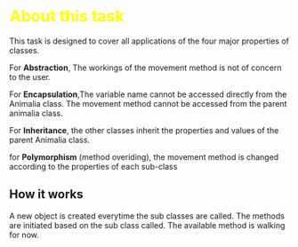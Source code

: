 <h1 style= "color: yellow" > About this task </h1>

This task is designed to cover all applications of the four major properties of classes.

For <b>Abstraction</b>, The workings of the movement method is not of concern to the user.

For <b>Encapsulation</b>,The variable name cannot be accessed directly from the Animalia class. The movement method cannot be accessed from the parent animalia class.

For <b>Inheritance</b>, the other classes inherit the properties and values of the parent Animalia class.

for <b>Polymorphism</b> (method overiding), the movement method is changed according to the properties of each sub-class

## How it works

A new object is created everytime the sub classes are called. The methods are initiated based on the sub class called. The available method is walking for now.